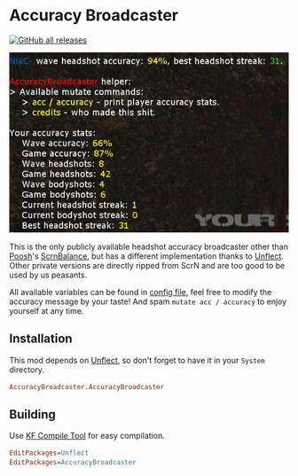 [ScrnBalance]: https://github.com/poosh/KF-ScrnBalance
[Poosh]: https://github.com/poosh
[Unflect]: https://github.com/InsultingPros/Unflect/releases

# Accuracy Broadcaster

[![GitHub all releases](https://img.shields.io/github/downloads/InsultingPros/AccuracyBroadcaster/total)](https://github.com/InsultingPros/AccuracyBroadcaster/releases)

![img](Docs/media/example.png)

This is the only publicly available headshot accuracy broadcaster other than [Poosh]'s [ScrnBalance], but has a different implementation thanks to [Unflect]. Other private versions are directly ripped from ScrN and are too good to be used by us peasants.

All available variables can be found in [config file](Configs/AccuracyBroadcaster.ini), feel free to modify the accuracy message by your taste! And spam `mutate acc / accuracy` to enjoy yourself at any time.

## Installation

This mod depends on [Unflect], so don't forget to have it in your `System` directory.

```ini
AccuracyBroadcaster.AccuracyBroadcaster
```

## Building

Use [KF Compile Tool](https://github.com/InsultingPros/KFCompileTool) for easy compilation.

```ini
EditPackages=Unflect
EditPackages=AccuracyBroadcaster
```
